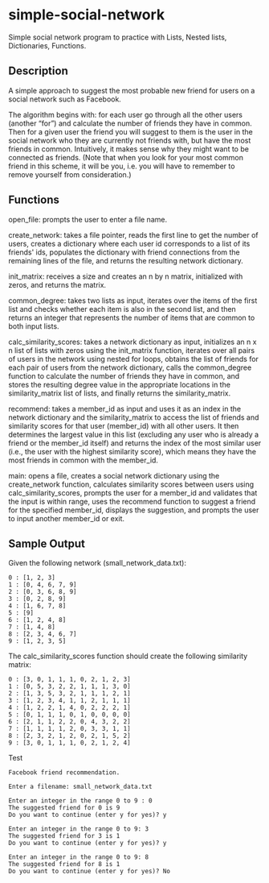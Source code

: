 # simple-social-network
Simple social network program to practice with Lists, Nested lists, Dictionaries, Functions.

## Description
A simple approach to suggest the most probable new friend for users on a social network such as Facebook.

The algorithm begins with: for each user go through all the other users (another “for”) and calculate
the number of friends they have in common. Then for a given user the friend you will suggest to them
is the user in the social network who they are currently not friends with, but have the most friends in
common. Intuitively, it makes sense why they might want to be connected as friends. (Note that
when you look for your most common friend in this scheme, it will be you, i.e. you will have to
remember to remove yourself from consideration.) 

## Functions

open_file: prompts the user to enter a file name.

create_network: takes a file pointer, reads the first line to get the number of users, creates a dictionary where each user id corresponds to a list of its friends' ids, populates the dictionary with friend connections from the remaining lines of the file, and returns the resulting network dictionary.

init_matrix: receives a size and creates an n by n matrix, initialized with zeros, and returns the matrix.

common_degree: takes two lists as input, iterates over the items of the first list and checks whether each item is also in the second list, and then returns an integer that represents the number of items that are common to both input lists.

calc_similarity_scores: takes a network dictionary as input, initializes an n x n list of lists with zeros using the init_matrix function, iterates over all pairs of users in the network using nested for loops, obtains the list of friends for each pair of users from the network dictionary, calls the common_degree function to calculate the number of friends they have in common, and stores the resulting degree value in the appropriate locations in the similarity_matrix list of lists, and finally returns the similarity_matrix.

recommend: takes a member_id as input and uses it as an index in the network dictionary and the similarity_matrix to access the list of friends and similarity scores for that user (member_id) with all other users. It then determines the largest value in this list (excluding any user who is already a friend or the member_id itself) and returns the index of the most similar user (i.e., the user with the highest similarity score), which means they have the most friends in common with the member_id.

main: opens a file, creates a social network dictionary using the create_network function, calculates similarity scores between users using calc_similarity_scores, prompts the user for a member_id and validates that the input is within range, uses the recommend function to suggest a friend for the specified member_id, displays the suggestion, and prompts the user to input another member_id or exit.

## Sample Output

Given the following network (small_network_data.txt):
```
0 : [1, 2, 3]
1 : [0, 4, 6, 7, 9]
2 : [0, 3, 6, 8, 9]
3 : [0, 2, 8, 9]
4 : [1, 6, 7, 8]
5 : [9]
6 : [1, 2, 4, 8]
7 : [1, 4, 8]
8 : [2, 3, 4, 6, 7]
9 : [1, 2, 3, 5] 
```
The calc_similarity_scores function should create the following similarity matrix:
```
0 : [3, 0, 1, 1, 1, 0, 2, 1, 2, 3]
1 : [0, 5, 3, 2, 2, 1, 1, 1, 3, 0]
2 : [1, 3, 5, 3, 2, 1, 1, 1, 2, 1]
3 : [1, 2, 3, 4, 1, 1, 2, 1, 1, 1]
4 : [1, 2, 2, 1, 4, 0, 2, 2, 2, 1]
5 : [0, 1, 1, 1, 0, 1, 0, 0, 0, 0]
6 : [2, 1, 1, 2, 2, 0, 4, 3, 2, 2]
7 : [1, 1, 1, 1, 2, 0, 3, 3, 1, 1]
8 : [2, 3, 2, 1, 2, 0, 2, 1, 5, 2]
9 : [3, 0, 1, 1, 1, 0, 2, 1, 2, 4] 
```
Test
```
Facebook friend recommendation.

Enter a filename: small_network_data.txt

Enter an integer in the range 0 to 9 : 0
The suggested friend for 0 is 9
Do you want to continue (enter y for yes)? y

Enter an integer in the range 0 to 9: 3
The suggested friend for 3 is 1
Do you want to continue (enter y for yes)? y

Enter an integer in the range 0 to 9: 8
The suggested friend for 8 is 1
Do you want to continue (enter y for yes)? No
```
